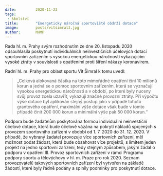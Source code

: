 ```yaml
---
date:         2020-11-23
tags:         
 - školství
title:        "Energeticky náročná sportoviště obdrží dotace"
image: 	      posts/vitsimral3.jpg
author:       MHMP
---
```


Rada hl. m. Prahy svým rozhodnutím ze dne 20. listopadu 2020 odsouhlasila poskytnutí individuálních neinvestičních účelových dotací sportovním zařízením s vysokou energetickou náročností vykazujícím vysoké ztráty v souvislosti s opatřeními proti šíření nákazy koronavirem.

Radní hl. m. Prahy pro oblast sportu Vít Šimral k tomu uvedl: 

> „Celková alokovaná částka na toto mimořádné opatření činí 10 milionů korun a jedná se o pomoc sportovním zařízením, která se vyznačují vysokou energetickou náročností a v období, po které byly nuceny svůj provoz zcela uzavřít, vykazují značné provozní ztráty. Při výpočtu výše dotace byl aplikován stejný́ postup jako v případě tohoto grantového opatření, maximální výše dotace však bude v tomto případě činit 200 000 korun a minimální výše pak 50 000 korun.“

Podpora bude žadatelům poskytována formou individuální neinvestiční účelové dotace, která bude účelově vázána na pokrytí nákladů spojených s provozem sportovního zařízení v období od 1. 7. 2020 do 31. 12. 2020. V případě, že vybraný́ žadatel provozuje více sportovních zařízení, měl možnost podat žádost, která bude obsahovat více projektů, s limitem jeden projekt na jedno sportovní zařízení, tedy stejným způsobem, jakým žádal o podporu v opatření III. Provoz sportovních zařízení v rámci Programu podpory sportu a tělovýchovy v hl. m. Praze pro rok 2020. Seznam provozovatelů takových sportovních zařízení byl vytvořen na základě žádostí, které byly řádně podány a splnily podmínky pro poskytnutí dotace.
